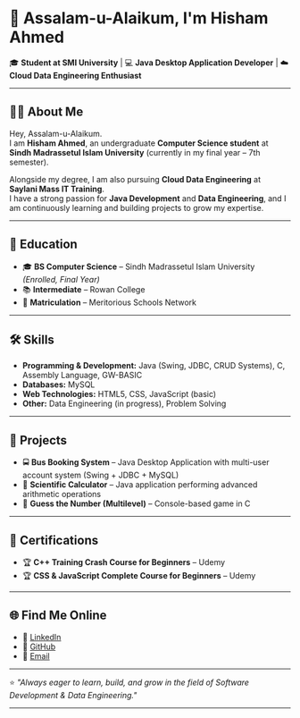 # 👋 Assalam-u-Alaikum, I'm Hisham Ahmed  

🎓 **Student at SMI University** | 💻 **Java Desktop Application Developer** | ☁️ **Cloud Data Engineering Enthusiast**  

---

## 👨‍💻 About Me
Hey, Assalam-u-Alaikum.  
I am **Hisham Ahmed**, an undergraduate **Computer Science student** at **Sindh Madrassetul Islam University** (currently in my final year – 7th semester).  

Alongside my degree, I am also pursuing **Cloud Data Engineering** at **Saylani Mass IT Training**.  
I have a strong passion for **Java Development** and **Data Engineering**, and I am continuously learning and building projects to grow my expertise.  

---

## 🏫 Education
- 🎓 **BS Computer Science** – Sindh Madrassetul Islam University *(Enrolled, Final Year)*  
- 📚 **Intermediate** – Rowan College  
- 🏫 **Matriculation** – Meritorious Schools Network  

---

## 🛠 Skills
- **Programming & Development:** Java (Swing, JDBC, CRUD Systems), C, Assembly Language, GW-BASIC  
- **Databases:** MySQL  
- **Web Technologies:** HTML5, CSS, JavaScript (basic)  
- **Other:** Data Engineering (in progress), Problem Solving  

---

## 🧩 Projects
- 🚍 **Bus Booking System** – Java Desktop Application with multi-user account system (Swing + JDBC + MySQL)  
- 🧮 **Scientific Calculator** – Java application performing advanced arithmetic operations  
- 🎲 **Guess the Number (Multilevel)** – Console-based game in C  

---

## 📜 Certifications
- 🏆 **C++ Training Crash Course for Beginners** – Udemy  
- 🏆 **CSS & JavaScript Complete Course for Beginners** – Udemy  

---

## 🌐 Find Me Online
- 💼 [LinkedIn](https://www.linkedin.com/in/hisham-ahmed-316902260) 
- 🐙 [GitHub](https://github.com/programmer05102)  
- 📧 [Email](mailto:programmer05102@gmail.com)

---

⭐️ *"Always eager to learn, build, and grow in the field of Software Development & Data Engineering."*


---
